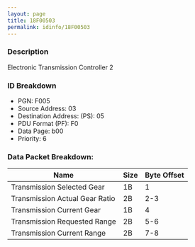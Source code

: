 ```yaml
---
layout: page
title: 18F00503
permalink: idinfo/18F00503
---
```


### Description

Electronic Transmission Controller 2

### ID Breakdown
<ul>
 <li>PGN: F005</li>
 <li>Source Address: 03</li>
 <li>Destination Address: (PS): 05</li>
 <li>PDU Format (PF): F0</li>
 <li>Data Page: b00</li>
 <li>Priority: 6</li>
</ul>

### Data Packet Breakdown:

| Name | Size | Byte Offset |
| ---- | ---- | ----------- |
| Transmission Selected Gear | 1B | 1 |
| Transmission Actual Gear Ratio | 2B | 2-3 |
| Transmission Current Gear | 1B | 4 |
| Transmission Requested Range | 2B | 5-6 |
| Transmission Current Range | 2B | 7-8 |
